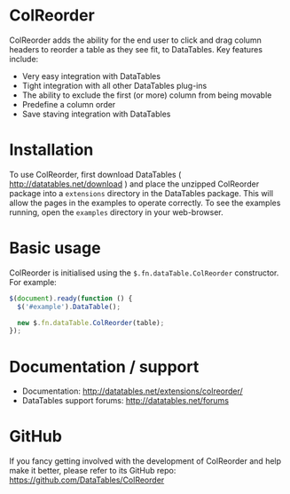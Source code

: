 # ColReorder

ColReorder adds the ability for the end user to click and drag column headers to reorder a table as they see fit, to DataTables. Key features include:

- Very easy integration with DataTables
- Tight integration with all other DataTables plug-ins
- The ability to exclude the first (or more) column from being movable
- Predefine a column order
- Save staving integration with DataTables

# Installation

To use ColReorder, first download DataTables ( http://datatables.net/download ) and place the unzipped ColReorder package into a `extensions` directory in the DataTables package. This will allow the pages in the examples to operate correctly. To see the examples running, open the `examples` directory in your web-browser.

# Basic usage

ColReorder is initialised using the `$.fn.dataTable.ColReorder` constructor. For example:

```js
$(document).ready(function () {
  $('#example').DataTable();

  new $.fn.dataTable.ColReorder(table);
});
```

# Documentation / support

- Documentation: http://datatables.net/extensions/colreorder/
- DataTables support forums: http://datatables.net/forums

# GitHub

If you fancy getting involved with the development of ColReorder and help make it better, please refer to its GitHub repo: https://github.com/DataTables/ColReorder
